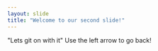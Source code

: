 ```yaml
---
layout: slide
title: "Welcome to our second slide!"
---
```

"Lets git on with it"
Use the left arrow to go back!
